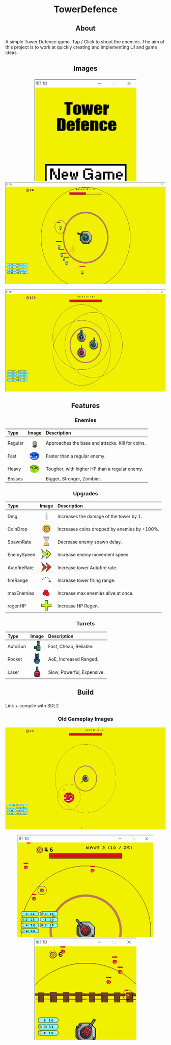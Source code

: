 # <p align="center">TowerDefence</p>
## <p align="center">About</p>
A simple Tower Defence game. Tap / Click to shoot the enemies.
The aim of this project is to work at quickly creating and implementing UI and game ideas.

## <p align="center">Images</p>
<p align="center"><img src="MainMenu.png" width="320" height="320"> <img src="gameplayImages/TD_15_04_2023_Enemy_Sprites-8d.png" height="320"></p>
<p align="center"><img src="gameplayImages/TD_15_04_2023_multiTurret.png" height="320"></p>

## <p align="center">Features</p>
### <p align="center">Enemies</p>
| Type | Image | Description |
|:---|:---:|:---|
| Regular | <img src="Walk_Sprites/EnemySample.png" height="32"> | Approaches the base and attacks. Kill for coins. |
| Fast | <img src="blueEnemy.png" height="32"> | Faster than a regular enemy. |
| Heavy | <img src="greenEnemy.png" height="32"> | Tougher, with higher HP than a regular enemy. |
| Bosses |  | Bigger, Stronger, Zombier. |
### <p align="center">Upgrades</p>
| Type | Image | Description |
|:---|:---:|:---|
| Dmg | <img src="bullet.png" height="32"> | Increases the damage of the tower by 1. |
| CoinDrop | <img src="coin.png" height="32"> | Increases coins dropped by enemies by +100%. |
| SpawnRate | <img src="Hourglass.png" height="32"> | Decrease enemy spawn delay. |
| EnemySpeed | <img src="speedIcon.png" height="32"> | Increase enemy movement speed. |
| AutofireRate | <img src="autofireIcon.png" height="32"> | Increase tower Autofire rate. |
| fireRange | <img src="rangeIcon.png" height="32"> | Increase tower firing range. |
| maxEnemies | <img src="maxEnemyIcon.png" height="32"> | Increase max enemies alive at once. |
| regenHP | <img src="regenHPIcon.png" height="32"> | Increase HP Regen. |
### <p align="center">Turrets</p>
| Type | Image | Description |
|:---|:---:|:---|
| AutoGun | <img src="td_basic_towers/MG3.png" height="32"> | Fast, Cheap, Reliable. |
| Rocket | <img src="td_basic_towers/Missile_Launcher.png" height="32"> | AoE, Increased Ranged. |
| Laser | <img src="td_basic_towers/Cannon.png" height="32"> | Slow, Powerful, Expensive. |

## <p align="center">Build</p>
Link + compile with SDL2

### <p align="center">Old Gameplay Images</p>
<p align="center"><img src="gameplayImages/TD_13_04_2023_boss.png" height="320">
<p align="center"><img src="Gameplay_08042023.png" height="320"> <img src="Gameplay.png" width="320" height="320">
